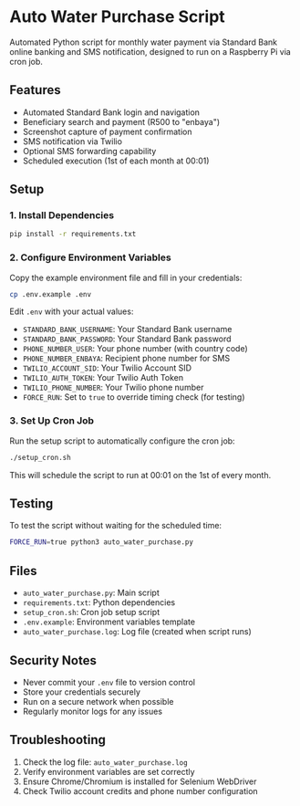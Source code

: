 # Auto Water Purchase Script

Automated Python script for monthly water payment via Standard Bank online banking and SMS notification, designed to run on a Raspberry Pi via cron job.

## Features

- Automated Standard Bank login and navigation
- Beneficiary search and payment (R500 to "enbaya")
- Screenshot capture of payment confirmation
- SMS notification via Twilio
- Optional SMS forwarding capability
- Scheduled execution (1st of each month at 00:01)

## Setup

### 1. Install Dependencies

```bash
pip install -r requirements.txt
```

### 2. Configure Environment Variables

Copy the example environment file and fill in your credentials:

```bash
cp .env.example .env
```

Edit `.env` with your actual values:
- `STANDARD_BANK_USERNAME`: Your Standard Bank username
- `STANDARD_BANK_PASSWORD`: Your Standard Bank password
- `PHONE_NUMBER_USER`: Your phone number (with country code)
- `PHONE_NUMBER_ENBAYA`: Recipient phone number for SMS
- `TWILIO_ACCOUNT_SID`: Your Twilio Account SID
- `TWILIO_AUTH_TOKEN`: Your Twilio Auth Token
- `TWILIO_PHONE_NUMBER`: Your Twilio phone number
- `FORCE_RUN`: Set to `true` to override timing check (for testing)

### 3. Set Up Cron Job

Run the setup script to automatically configure the cron job:

```bash
./setup_cron.sh
```

This will schedule the script to run at 00:01 on the 1st of every month.

## Testing

To test the script without waiting for the scheduled time:

```bash
FORCE_RUN=true python3 auto_water_purchase.py
```

## Files

- `auto_water_purchase.py`: Main script
- `requirements.txt`: Python dependencies
- `setup_cron.sh`: Cron job setup script
- `.env.example`: Environment variables template
- `auto_water_purchase.log`: Log file (created when script runs)

## Security Notes

- Never commit your `.env` file to version control
- Store your credentials securely
- Run on a secure network when possible
- Regularly monitor logs for any issues

## Troubleshooting

1. Check the log file: `auto_water_purchase.log`
2. Verify environment variables are set correctly
3. Ensure Chrome/Chromium is installed for Selenium WebDriver
4. Check Twilio account credits and phone number configuration